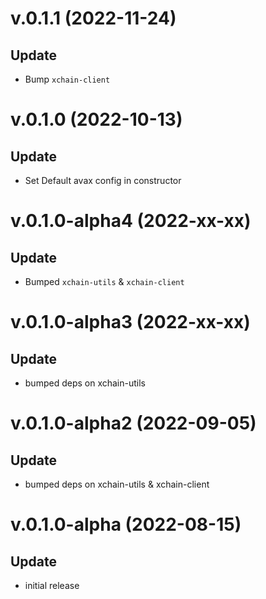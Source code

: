 # v.0.1.1 (2022-11-24)

## Update

- Bump `xchain-client`

# v.0.1.0 (2022-10-13)

## Update

- Set Default avax config in constructor

# v.0.1.0-alpha4 (2022-xx-xx)

## Update

- Bumped `xchain-utils` & `xchain-client`

# v.0.1.0-alpha3 (2022-xx-xx)

## Update

- bumped deps on xchain-utils

# v.0.1.0-alpha2 (2022-09-05)

## Update

- bumped deps on xchain-utils & xchain-client

# v.0.1.0-alpha (2022-08-15)

## Update

- initial release
